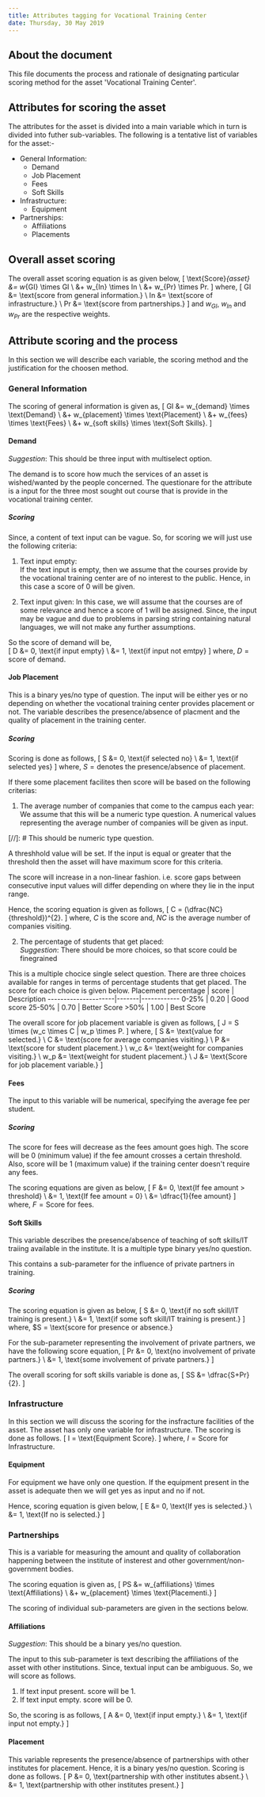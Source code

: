 ```yaml
---
title: Attributes tagging for Vocational Training Center  
date: Thursday, 30 May 2019
---
```


## About the document
This file documents the process and rationale of designating
particular scoring method for the asset 'Vocational Training
Center'.


## Attributes for scoring the asset
The attributes for the asset is divided into a main variable
which in turn is divided into futher sub-variables. The following
is a tentative list of variables for the asset:-
* General Information:
	- Demand
	- Job Placement
	- Fees
	- Soft Skills
* Infrastructure:
	- Equipment
* Partnerships:
	- Affiliations
	- Placements
## Overall asset scoring
The overall asset scoring equation is as given below,
\[
	\text{Score}_{asset} &= w_{GI} \times GI \\
			     &+ w_{In} \times In \\
			     &+ w_{Pr} \times Pr.
\]
where,
\[
	GI &= \text{score from general information.} \\
	In &= \text{score of infrastructure.} \\
	Pr &= \text{score from partnerships.}
\]
and $w_{GI}$, $w_{In}$ and $w_{Pr}$ are the respective weights.

## Attribute scoring and the process
In this section we will describe each variable, the scoring
method and the justification for the choosen method.

### General Information
The scoring of general information is given as,
\[
	GI &= w_{demand} \times \text{Demand} \\
	   &+ w_{placement} \times \text{Placement} \\
	   &+ w_{fees} \times \text{Fees} \\
	   &+ w_{soft skills} \times \text{Soft Skills}.
\]

#### Demand
*Suggestion*: This should be three input with multiselect option.  

The demand is to score how much the services of an asset is
wished/wanted by the people concerned. The questionare for 
the attribute is a input for the three most sought out course
that is provide in the vocational training center.


##### Scoring
Since, a content of text input can be vague. So, for scoring
we will just use the following criteria:
1. Text input empty:  
If the text input is empty, then we assume that the courses
provide by the vocational training center are of no interest
to the public. Hence, in this case a score of 0 will be given.

2. Text input given:
In this case, we will assume that the courses are of some
relevance and hence a score of 1 will be assigned. Since, the
input may be vague and due to problems in parsing string
containing natural languages, we will not make any further
assumptions.

So the score of demand will be,  
\[ 
	D &= 0, \text{if input empty} \\
          &= 1, \text{if input not emtpy}
\]
where, $D = \text{score of demand}$.

#### Job Placement
This is a binary yes/no type of question. The input will be
either yes or no depending on whether the vocational training
center provides placement or not. The variable describes the
presence/absence of placment and the quality of placement in
the training center.
##### Scoring
Scoring is done as follows,
\[
	S &= 0, \text{if selected no} \\
     	   		&= 1, \text{if selected yes}
\]
where, $S = \text{denotes the presence/absence of placement}$.

If there some placement facilites then score will be based on
the following criterias:
1. The average number of companies that come to the
campus each year:  
We assume that this will be a numeric type question. A numerical
values representing the average number of companies will be
given as input.

[//]: # This should be numeric type question.

A threshhold value will be set. If the input is equal or greater
that the threshold then the asset will have maximum score
for this criteria. 

The score will increase in a non-linear fashion. i.e. score
gaps between consecutive input values will differ depending
on where they lie in the input range.

Hence, the scoring equation is given as follows,
\[
	C = (\dfrac{NC}{threshold})^{2}.
\]
where, $C$ is the score and, $NC$ is the average number of companies
visiting.

2. The percentage of students that get placed:  
*Suggestion*: There should be more choices, so that score could be finegrained  

This is a multiple chocice single select question. There are
three choices available for ranges in terms of percentage
students that get placed. The score for each choice is given
below.
	Placement percentage | score | Description
	---------------------|-------|------------
	0-25%		     | 0.20  | Good score
	25-50%		     | 0.70  | Better Score
	>50%		     | 1.00  | Best Score

The overall score for job placement variable is given as follows,
\[
	J = S \times (w_c \times C | w_p \times P.
\]
where,
\[
	S &= \text{value for selected.} \\
	C &= \text{score for average companies visiting.} \\
	P &= \text{score for student placement.} \\
	w_c &= \text{weight for companies visiting.} \\
	w_p &= \text{weight for student placement.} \\
	J &= \text{Score for job placement variable.}
\]

#### Fees
The input to this variable will be numerical, specifying the
average fee per student.
##### Scoring
The score for fees will decrease as the fees amount goes high.
The score will be 0 (minimum value) if the fee amount crosses
a certain threshold. Also, score will be 1 (maximum value) if 
the training center doesn't require any fees.

The scoring equations are given as below,
\[
	F &= 0, \text{If fee amount > threshold} \\
	  &= 1, \text{If fee amount = 0} \\
	  &= \dfrac{1}{fee amount}
\]
where, $F = \text{Score for fees}$.

#### Soft Skills
This variable describes the presence/absence of teaching of
soft skills/IT traiing available in the institute. It is a
multiple type binary yes/no question.

This contains a sub-parameter for the influence of private
partners in training.

##### Scoring
The scoring equation is given as below,
\[
	S &= 0, \text{if no soft skill/IT training is present.} \\
	  &= 1, \text{if some soft skill/IT training is present.}
\]
where, $S = \text{score for presence or absence.}

For the sub-parameter representing the involvement of private
partners, we have the following score equation,
\[
	Pr &= 0, \text{no involvement of private partners.} \\
	   &= 1, \text{some involvement of private partners.}
\]

The overall scoring for soft skills variable is done as,
\[
	SS &= \dfrac{S+Pr}{2}.
\]

### Infrastructure
In this section we will discuss the scoring for the insfracture
facilities of the asset. The asset has only one variable for
infrastructure. The scoring is done as follows.
\[
	I = \text{Equipment Score}.
\]
where, $I = \text{Score for Infrastructure.}$
#### Equipment
For equipment we have only one question. If the equipment present
in the asset is adequate then we will get yes as input and no if not.

Hence, scoring equation is given below,
\[
	E &= 0, \text{If yes is selected.} \\
	  &= 1, \text{If no is selected.}
\]

### Partnerships
This is a variable for measuring the amount and quality of
collaboration happening between the institute of insterest
and other government/non-government bodies.

The scoring equation is given as,
\[
	PS &= w_{affiliations} \times \text{Affiliations} \\
	   &+ w_{placement} \times \text{Placementi.}
\]

The scoring of individual sub-parameters are given in the
sections below.
#### Affiliations
*Suggestion*: This should be a binary yes/no question.  

The input to this sub-parameter is text describing the affiliations
of the asset with other institutions. Since, textual input
can be ambiguous. So, we will score as follows.
1. If text input present. score will be 1.
2. If text input empty. score will be 0.

So, the scoring is as follows,
\[
	A &= 0, \text{if input empty.} \\
	  &= 1, \text{if input not empty.}
\]

#### Placement
This variable represents the presence/absence of partnerships
with other institutes for placement. Hence, it is a binary
yes/no question. Scoring is done as follows.
\[
	P &= 0, \text{partnership with other institutes absent.} \\
	  &= 1, \text{partnership with other institutes present.}
\]
